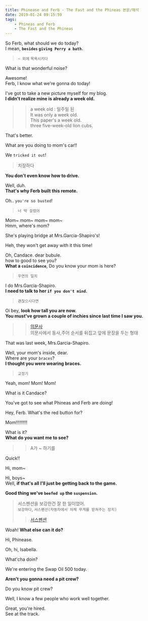 ```yaml
---
title: Phinease and Ferb - The Fast and the Phineas 본문/해석
date: 2019-01-24 09:15:59
tags:
    - Phineas and Ferb
    - The Fast and the Phineas
---
```


So Ferb, what should we do today?  
I mean, **`besides` `giving Perry a bath`.**  
> `~ 외에` `목욕시키다`  

What is that wonderful noise?  

Awesome!  
Ferb, I know what we're gonna do today!  

I've got to take a new picture myself for my blog.  
**I didn't realize mine is already a week old.**  
>> a week old : 일주일 된  
>> It was only a week old.  
>> This paper's a week old.  
>> three five-week-old lion cubs.  

That's better.  

What are you doing to mom's car!!  

We `tricked it out`!  
> 치장하다  

**You don't even know how to drive.**  

Well, duh.  
**That's why Ferb built this remote.**  

Oh.. `you're so busted`!  
> `너 딱 걸렸어`  

Mom~ mom~ mom~ mom~  
Hmm, where's mom?  

She's playing bridge at Mrs.Garcia-Shapiro's!  

Heh, they won't get away with it this time!  

Oh, Candace. dear bubule.  
how to good to see you?  
**What a `coincidence`**, Do you know your mom is here?  
> `우연의 일치`  
    
I do Mrs.Garcia-Shapiro.  
**I need to talk to her `if you don't mind`.**  
> `괜찮으시다면`  

Oi bey, **look how tall you are now.**  
**You must've grown a couple of inchies since last time I saw you.**  
>> [의문사](https://m.blog.naver.com/PostView.nhn?blogId=antonovych&logNo=220769958011&proxyReferer=https%3A%2F%2Fwww.google.com%2F)  
>> 의문사에서 동사,주어 순서를 뒤집고 앞에 문장을 두는 형태  

That was last week, Mrs.Garcia-Shapiro.  

Well, your mom's inside, dear.  
Where are your `braces`?  
**I thought you were wearing braces.**  
> `교정기` 

Yeah, mom! Mom! Mom!  

What is it Candace?  

You've got to see what Phineas and Ferb are doing!  

Hey, Ferb. What's the red button for?  

Mom!!!!!!!!!  

What is it?  
**What do you want me to see?**  
>> A가 ~ 하기를  

Quick!!  

Hi, mom~  

Hi, boys~  
Well, **if that's all I'll just be getting back to the game.**  

**Good thing we've `beefed up` the `suspension`.**  
> 서스펜션을 보강한건 잘 한 일이었어.  
> `보강하다`, `서스펜션(자동차에서 차체 무게를 받쳐주는 장치)`
>> [서스펜션](https://www.google.com/search?q=suspension&newwindow=1&source=lnms&tbm=isch&sa=X&ved=0ahUKEwjsi_Sr7Y3gAhXFxLwKHenCD9wQ_AUIDigB&biw=1920&bih=1000)  

Woah! **What else can it do?**  

Hi, Phinease.  

Oh, hi, Isabella.  

What'cha doin?  

We're entering the Swap Oil 500 today.  

**Aren't you gonna need a pit crew?**  

Do you know pit crew?  

Well, I know a few people who work well together.  

Great, you're hired.  
See at the track.  

<!-- more -->